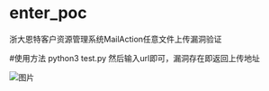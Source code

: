 # enter_poc
浙大恩特客户资源管理系统MailAction任意文件上传漏洞验证

#使用方法 
python3 test.py
然后输入url即可，漏洞存在即返回上传地址

![图片](https://github.com/ZXX-9527/enter_poc/assets/52208894/1d033d9c-3571-4d5f-b760-dfb2365869a7)
